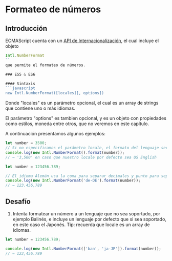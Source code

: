 # Formateo de números

## Introducción

ECMAScript cuenta con un [API de Internacionalización](http://norbertlindenberg.com/2012/12/ecmascript-internationalization-api/index.html), el cual
incluye el objeto
```javascript
Intl.NumberFormat
``
que permite el formateo de números.

### ES5 & ES6

#### Sintaxis
```javascript
new Intl.NumberFormat([locales][, options])
```
Donde "locales" es un parámetro opcional, el cual es un array de strings que contiene
uno o más idiomas.

El parámetro "options" es tambien opcional, y es un objeto con propiedades como estilos, moneda
entre otros, que no veremos en este capítulo.

A continuación presentamos algunos ejemplos:

```javascript
let number = 3500;
// Si no especificamos el parámetro locale, el formato del lenguaje será el usado por defecto en la interfaz de usuario de nuestra aplicación
console.log(new Intl.NumberFormat().format(number));
// → '3,500' en caso que nuestro locale por defecto sea US English
```

```javascript
let number = 123456.789;

// El idioma Alemán usa la coma para separar decimales y punto para separar milésimas.
console.log(new Intl.NumberFormat('de-DE').format(number));
// → 123.456,789
```

## Desafío

1. Intenta formatear un número a un lenguaje que no sea soportado, por ejemplo Balinés,
e incluye un lenguaje por defecto que si sea soportado, en este caso el Japonés.
Tip: recuerda que locale es un array de idiomas.

```javascript
let number = 123456.789;

console.log(new Intl.NumberFormat(['ban', 'ja-JP']).format(number));
// → 123,456.789
```
